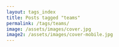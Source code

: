 ```yaml
---
layout: tags_index
title: Posts tagged "teams"
permalink: /tags/teams/
image: /assets/images/cover.jpg
image2: /assets/images/cover-mobile.jpg
---
```

